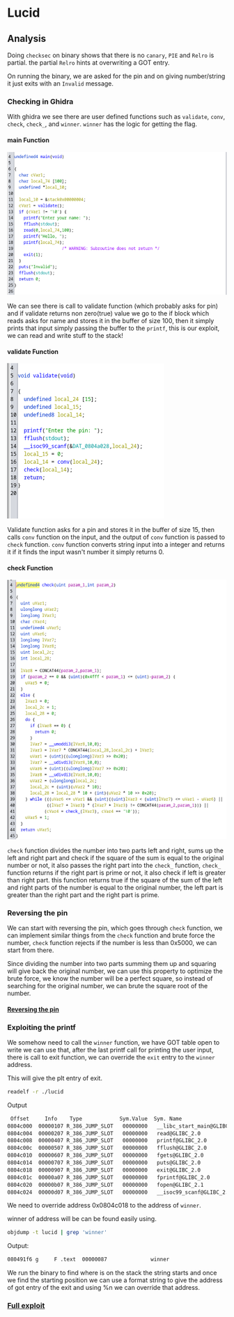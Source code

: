 # Lucid

## Analysis
Doing `checksec` on binary shows that there is no `canary`, `PIE` and `Relro` is partial. the partial `Relro` hints at overwriting a GOT entry.

On running the binary, we are asked for the pin and on giving number/string it just exits with an `Invalid` message.

### Checking in Ghidra
With ghidra we see there are user defined functions such as `validate`, `conv`, `check`, `check_`, and `winner`.
`winner` has the logic for getting the flag.

#### main Function
![main](./images/main.png)

We can see there is call to validate function (which probably asks for pin) and if validate returns non zero(true) value we go to the if block which reads asks for name and stores it in the buffer of size 100, then it simply prints that input simply passing the buffer to the `printf`, this is our exploit, we can read and write stuff to the stack!

#### validate Function
![validate](./images/validate.png)

Validate function asks for a pin and stores it in the buffer of size 15, then calls `conv` function on the input, and the output of `conv` function is passed to `check` function. `conv` function converts string input into a integer and returns it if it finds the input wasn't number it simply returns 0. 

#### check Function
![check](./images/check.png)

`check` function divides the number into two parts left and right, sums up the left and right part and check if the square of the sum is equal to the original number or not, it also passes the right part into the `check_` function, `check_` function returns if the right part is prime or not, it also check if left is greater than right part. this function returns true if the square of the sum of the left and right parts of the number is equal to the original number, the left part is greater than the right part and the right part is prime.

### Reversing the pin
We can start with reversing the pin, which goes through `check` function, we can implement similar things from the `check` function and brute force the number, `check` function rejects if the number is less than 0x5000, we can start from there.

Since dividing the number into two parts summing them up and squaring will give back the original number, we can use this property to optimize the brute force, we know the number will be a perfect square, so instead of searching for the original number, we can brute the square root of the number.

#### [Reversing the pin](./reverse.py)

### Exploiting the printf

We somehow need to call the `winner` function, we have GOT table open to write we can use that, after the last printf call for printing the user input, there is call to exit function, we can override the `exit` entry to the `winner` address.

This will give the plt entry of exit.
```bash
readelf -r ./lucid
```

Output
```txt
 Offset     Info    Type            Sym.Value  Sym. Name
0804c000  00000107 R_386_JUMP_SLOT   00000000   __libc_start_main@GLIBC_2.34
0804c004  00000207 R_386_JUMP_SLOT   00000000   read@GLIBC_2.0
0804c008  00000407 R_386_JUMP_SLOT   00000000   printf@GLIBC_2.0
0804c00c  00000507 R_386_JUMP_SLOT   00000000   fflush@GLIBC_2.0
0804c010  00000607 R_386_JUMP_SLOT   00000000   fgets@GLIBC_2.0
0804c014  00000707 R_386_JUMP_SLOT   00000000   puts@GLIBC_2.0
0804c018  00000907 R_386_JUMP_SLOT   00000000   exit@GLIBC_2.0
0804c01c  00000a07 R_386_JUMP_SLOT   00000000   fprintf@GLIBC_2.0
0804c020  00000b07 R_386_JUMP_SLOT   00000000   fopen@GLIBC_2.1
0804c024  00000d07 R_386_JUMP_SLOT   00000000   __isoc99_scanf@GLIBC_2.7
```

We need to override address 0x0804c018 to the address of `winner`.

winner of address will be can be found easily using.

```bash
objdump -t lucid | grep 'winner'
```

Output:

```bash
080491f6 g     F .text	00000087              winner
```

We run the binary to find where is on the stack the string starts and once we find the starting position we can use a format string to give the address of got entry of the exit and using %n we can override that address.

### [Full exploit](./exploit.py)
